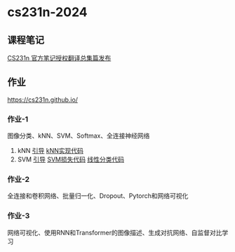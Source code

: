 # cs231n-2024
## 课程笔记
[CS231n 官方笔记授权翻译总集篇发布](https://github.com/whyscience/CS231n-Note-Translation_CN/tree/master)
## 作业
https://cs231n.github.io/
### 作业-1
图像分类、kNN、SVM、Softmax、全连接神经网络
1. kNN  [引导](https://github.com/ruip0729/cs231n/blob/main/assignment1/knn.ipynb) [kNN实现代码](https://github.com/ruip0729/cs231n/blob/main/assignment1/cs231n/classifiers/k_nearest_neighbor.py)
2. SVM  [引导](https://github.com/ruip0729/cs231n/blob/main/assignment1/svm.ipynb) [SVM损失代码](https://github.com/ruip0729/cs231n/blob/main/assignment1/cs231n/classifiers/linear_svm.py) [线性分类代码](https://github.com/ruip0729/cs231n/blob/main/assignment1/cs231n/classifiers/linear_classifier.py)
### 作业-2
全连接和卷积网络、批量归一化、Dropout、Pytorch和网络可视化
### 作业-3
网络可视化、使用RNN和Transformer的图像描述、生成对抗网络、自监督对比学习
